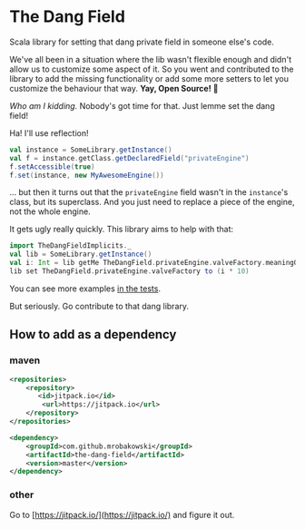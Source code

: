 # The Dang Field
Scala library for setting that dang private field in someone else's code.

We've all been in a situation where the lib wasn't flexible enough and didn't allow us to customize some aspect of it.
So you went and contributed to the library to add the missing functionality or add some more setters to let you customize
the behaviour that way. **Yay, Open Source! 🎉**

_Who am I kidding._ Nobody's got time for that. Just lemme set the dang field!

Ha! I'll use reflection!
```scala
val instance = SomeLibrary.getInstance()
val f = instance.getClass.getDeclaredField("privateEngine")
f.setAccessible(true)
f.set(instance, new MyAwesomeEngine())
```
... but then it turns out that the `privateEngine` field wasn't in the `instance`'s class, but its superclass. And you 
just need to replace a piece of the engine, not the whole engine.

It gets ugly really quickly. This library aims to help with that:

```scala
import TheDangFieldImplicits._
val lib = SomeLibrary.getInstance()
val i: Int = lib getMe TheDangField.privateEngine.valveFactory.meaningOfLife
lib set TheDangField.privateEngine.valveFactory to (i * 10)
```

You can see more examples [in the tests](src/test/scala/io/github/mrobakowski/thedangfield/TheDangFieldTest.scala).

But seriously. Go contribute to that dang library.

## How to add as a dependency
### maven
```xml
<repositories>
    <repository>
       <id>jitpack.io</id>
        <url>https://jitpack.io</url>
    </repository>
</repositories>
```
```xml
<dependency>
    <groupId>com.github.mrobakowski</groupId>
    <artifactId>the-dang-field</artifactId>
    <version>master</version>
</dependency>
```

### other
Go to [https://jitpack.io/](https://jitpack.io/) and figure it out.  